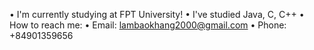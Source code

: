 • I'm currently studying at FPT University!
• I've studied Java, C, C++
• How to reach me:
• Email: lambaokhang2000@gmail.com
• Phone: +84901359656
